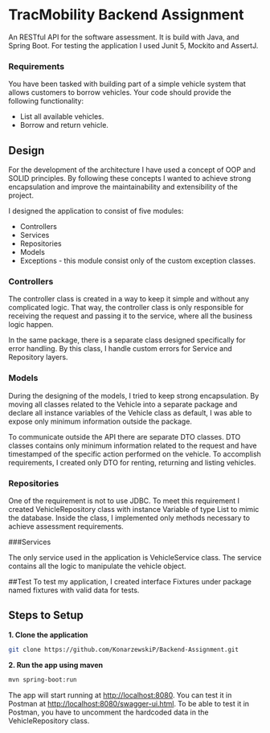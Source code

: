 # TracMobility Backend Assignment

An RESTful API for the software assessment. It is build with Java, and Spring Boot. For testing the application I used Junit 5, Mockito and AssertJ.

### Requirements

You have been tasked with building part of a simple vehicle system that allows
customers to borrow vehicles. Your code should provide the following functionality:
* List all available vehicles.
* Borrow and return vehicle. 

## Design

For the development of the architecture I have used a concept of OOP and SOLID principles. By following these concepts
I wanted to achieve strong encapsulation and improve the maintainability and extensibility of the project.

I designed the application to consist of five modules: 

* Controllers  
* Services 
* Repositories 
* Models
* Exceptions - this module consist only of the custom exception classes. 

### Controllers

The controller class is created in a way to keep it simple and without any complicated logic. That way,
the controller class is only responsible for receiving the request and passing it to the service, where all the business logic happen.

In the same package, there is a separate class designed specifically for error handling. By this class, I handle custom errors
for Service and Repository layers.

### Models

During the designing of the models, I tried to keep strong encapsulation.
By moving all classes related to the Vehicle into a separate package and declare all instance variables of the Vehicle class as default, I was able to 
expose only minimum information outside the package. 

To communicate outside the API there are separate DTO classes. DTO classes contains only minimum information related to the request and
have timestamped of the specific action performed on the vehicle. To accomplish requirements, I created only DTO for renting, returning and listing vehicles.  

### Repositories

One of the requirement is not to use JDBC. To meet this requirement I created VehicleRepository class with instance Variable of type
List to mimic the database. Inside the class, I implemented only methods necessary to achieve assessment requirements.

###Services

The only service used in the application is VehicleService class. The service contains all the logic to manipulate the vehicle object.

##Test
To test my application, I created interface Fixtures under package named fixtures with valid data for tests. 

## Steps to Setup

**1. Clone the application**

```bash
git clone https://github.com/KonarzewskiP/Backend-Assignment.git
```

**2. Run the app using maven**

```bash
mvn spring-boot:run
```
The app will start running at <http://localhost:8080>. You can test it in Postman at <http://localhost:8080/swagger-ui.html>. 
To be able to test it in Postman, you have to uncomment the hardcoded data in the VehicleRepository class. 
